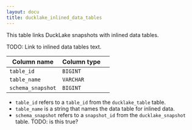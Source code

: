 ```yaml
---
layout: docu
title: ducklake_inlined_data_tables
---
```


This table links DuckLake snapshots with inlined data tables.

TODO: Link to inlined data tables text. 

| Column name       | Column type |             |
| ----------------- | ----------- | ----------- |
| `table_id`        | `BIGINT`    |             |
| `table_name`      | `VARCHAR`   |             |
| `schema_snapshot` | `BIGINT`    |             |


- `table_id` refers to a `table_id` from the `ducklake_table` table. 
- `table_name` is a string that names the data table for inlined data.
- `schema_snapshot` refers to a `snapshot_id` from the `ducklake_snapshot` table. TODO: is this true?
